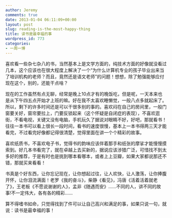 ```yaml
---
author: Jeremy
comments: true
date: 2013-01-04 06:11:09+00:00
layout: post
slug: reading-is-the-most-happy-thing
title: 读书是最幸福的事
wordpress_id: 773
categories:
- 一周一博
---
```


喜欢看一些杂七杂八的书，当然基本上是文学方面的，纯技术方面的好像就没看过几本，这个应该也在很大程度上解决了一个“为什么计算机专业的孩子毕业出来当了培训机构的老师？而且，竟然还是语文老师”的问题！想想，除了勉强能够应付现在这个，别的，还能干点啥？

现在的工作虽然有点无聊，经常是晚上10点才有的晚饭吃，但是呢，一天本来也是从下午四五点开始才上班的嘛。好在我不太喜欢睡懒觉，一般八点多就起床了。所以，剩下的许多时间还是可以干很多别的事的。喜欢闷在自己的房间里，一般门窗要关好，窗帘要拉上，门要反锁起来（这个怀疑是自闭症的表现），不喜欢逛街，不看电视，关键又没有电脑，手机玩久了据说对眼睛不好，好吧，那就看书！往往一本书可以看上很长一段时间，看书的速度很慢，基本上一本书得两三天才能看完，不过看完好像都记得很清楚，觉得里面在讲一个个精彩的故事。

喜欢纸质书，不喜欢电子书，觉得书的韵味应该伴着那手和纸张的摩挲才能慢慢摸索到。好几本书看完了，就在卓越上去买新的，据说应该涉猎广泛，可惜找不到太多好的推荐，于是有时也是挑到哪本看哪本，或者上上豆瓣，如果大家都说那还不错，那就买来看看！

书真是个好东西，让你忘记现在，让你想起过往，让人欢快，让人激荡，让你捧腹开怀，让你泪流满面！老罗《我的奋斗》，柴静《看见》，冯唐《活着活着就老了》，王老板《不愿说谢谢的人》，孟非《随遇而安》……不同的人，讲不同的故事!不一定伟大，各有各的精彩……

算不得嗜书如命，只觉得找到了件可以让自己高兴和满足的事，如果只说一句，就说：读书是最幸福的事！
